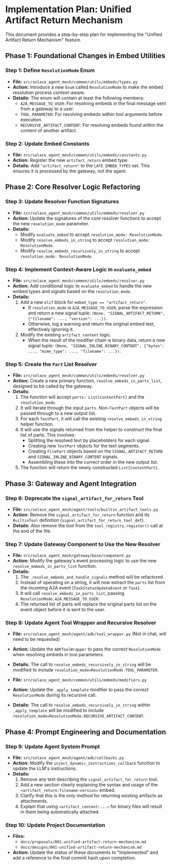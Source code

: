 # Implementation Plan: Unified Artifact Return Mechanism

This document provides a step-by-step plan for implementing the "Unified Artifact Return Mechanism" feature.

## Phase 1: Foundational Changes in Embed Utilities

### Step 1: Define `ResolutionMode` Enum

-   **File:** `src/solace_agent_mesh/common/utils/embeds/types.py`
-   **Action:** Introduce a new `Enum` called `ResolutionMode` to make the embed resolution process context-aware.
-   **Details:** The enum will contain at least the following members:
    -   `A2A_MESSAGE_TO_USER`: For resolving embeds in the final message sent from a gateway to a user.
    -   `TOOL_PARAMETER`: For resolving embeds within tool arguments before execution.
    -   `RECURSIVE_ARTIFACT_CONTENT`: For resolving embeds found within the content of another artifact.

### Step 2: Update Embed Constants

-   **File:** `src/solace_agent_mesh/common/utils/embeds/constants.py`
-   **Action:** Register the new `artifact_return` embed type.
-   **Details:** Add `"artifact_return"` to the `LATE_EMBED_TYPES` set. This ensures it is processed by the gateway, not the agent.

## Phase 2: Core Resolver Logic Refactoring

### Step 3: Update Resolver Function Signatures

-   **File:** `src/solace_agent_mesh/common/utils/embeds/resolver.py`
-   **Action:** Update the signatures of the core resolver functions to accept the new `resolution_mode` parameter.
-   **Details:**
    -   Modify `evaluate_embed` to accept `resolution_mode: ResolutionMode`.
    -   Modify `resolve_embeds_in_string` to accept `resolution_mode: ResolutionMode`.
    -   Modify `resolve_embeds_recursively_in_string` to accept `resolution_mode: ResolutionMode`.

### Step 4: Implement Context-Aware Logic in `evaluate_embed`

-   **File:** `src/solace_agent_mesh/common/utils/embeds/resolver.py`
-   **Action:** Add conditional logic to `evaluate_embed` to handle the new embed types and signals based on the `resolution_mode`.
-   **Details:**
    1.  Add a new `elif` block for `embed_type == "artifact_return"`.
        -   If `resolution_mode` is `A2A_MESSAGE_TO_USER`, parse the expression and return a new signal tuple: `(None, "SIGNAL_ARTIFACT_RETURN", {"filename": ..., "version": ...})`.
        -   Otherwise, log a warning and return the original embed text, effectively ignoring it.
    2.  Modify the existing `artifact_content` logic.
        -   When the result of the modifier chain is binary data, return a new signal tuple: `(None, "SIGNAL_INLINE_BINARY_CONTENT", {"bytes": ..., "mime_type": ..., "filename": ...})`.

### Step 5: Create the `Part` List Resolver

-   **File:** `src/solace_agent_mesh/common/utils/embeds/resolver.py`
-   **Action:** Create a new primary function, `resolve_embeds_in_parts_list`, designed to be called by the gateway.
-   **Details:**
    1.  The function will accept `parts: List[ContentPart]` and the `resolution_mode`.
    2.  It will iterate through the input `parts`. Non-`TextPart` objects will be passed through to a new output list.
    3.  For each `TextPart`, it will call the existing `resolve_embeds_in_string` helper function.
    4.  It will use the signals returned from the helper to construct the final list of parts. This involves:
        -   Splitting the resolved text by placeholders for each signal.
        -   Creating new `TextPart` objects for the text segments.
        -   Creating `FilePart` objects based on the `SIGNAL_ARTIFACT_RETURN` and `SIGNAL_INLINE_BINARY_CONTENT` signals.
        -   Assembling these into the correct order in the new output list.
    5.  The function will return the newly constructed `List[ContentPart]`.

## Phase 3: Gateway and Agent Integration

### Step 6: Deprecate the `signal_artifact_for_return` Tool

-   **File:** `src/solace_agent_mesh/agent/tools/builtin_artifact_tools.py`
-   **Action:** Remove the `signal_artifact_for_return` function and its `BuiltinTool` definition (`signal_artifact_for_return_tool_def`).
-   **Details:** Also remove the tool from the `tool_registry.register()` call at the end of the file.

### Step 7: Update Gateway Component to Use the New Resolver

-   **File:** `src/solace_agent_mesh/gateway/base/component.py`
-   **Action:** Modify the gateway's event processing logic to use the new `resolve_embeds_in_parts_list` function.
-   **Details:**
    1.  The `_resolve_embeds_and_handle_signals` method will be refactored.
    2.  Instead of operating on a string, it will now extract the `parts` list from the incoming A2A event (`TaskStatusUpdateEvent` or `Task`).
    3.  It will call `resolve_embeds_in_parts_list`, passing `ResolutionMode.A2A_MESSAGE_TO_USER`.
    4.  The returned list of parts will replace the original parts list on the event object before it is sent to the user.

### Step 8: Update Agent Tool Wrapper and Recursive Resolver

-   **File:** `src/solace_agent_mesh/agent/adk/tool_wrapper.py` (Not in chat, will need to be requested)
-   **Action:** Update the `ADKToolWrapper` to pass the correct `ResolutionMode` when resolving embeds in tool parameters.
-   **Details:** The call to `resolve_embeds_recursively_in_string` will be modified to include `resolution_mode=ResolutionMode.TOOL_PARAMETER`.

-   **File:** `src/solace_agent_mesh/common/utils/embeds/modifiers.py`
-   **Action:** Update the `_apply_template` modifier to pass the correct `ResolutionMode` during its recursive call.
-   **Details:** The call to `resolve_embeds_recursively_in_string` within `_apply_template` will be modified to include `resolution_mode=ResolutionMode.RECURSIVE_ARTIFACT_CONTENT`.

## Phase 4: Prompt Engineering and Documentation

### Step 9: Update Agent System Prompt

-   **File:** `src/solace_agent_mesh/agent/adk/callbacks.py`
-   **Action:** Modify the `inject_dynamic_instructions_callback` function to update the LLM's instructions.
-   **Details:**
    1.  Remove any text describing the `signal_artifact_for_return` tool.
    2.  Add a new section clearly explaining the syntax and usage of the `«artifact_return:filename:version»` embed.
    3.  Clarify that this is the only method for returning existing artifacts as attachments.
    4.  Explain that using `«artifact_content:...»` for binary files will result in them being automatically attached.

### Step 10: Update Project Documentation

-   **Files:**
    -   `docs/proposals/001-unified-artifact-return-mechanism.md`
    -   `docs/designs/001-unified-artifact-return-mechanism.md`
-   **Action:** Update the status of these documents to "Implemented" and add a reference to the final commit hash upon completion.
